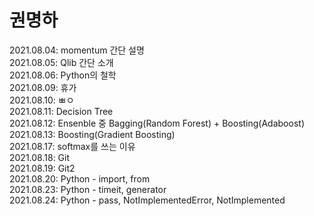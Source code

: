 # **권명하**

2021.08.04: momentum 간단 설명  
2021.08.05: Qlib 간단 소개  
2021.08.06: Python의 철학  
2021.08.09: 휴가  
2021.08.10: ㅃㅇ   
2021.08.11: Decision Tree    
2021.08.12: Ensenble 중 Bagging(Random Forest) + Boosting(Adaboost)  
2021.08.13: Boosting(Gradient Boosting)  
2021.08.17: softmax를 쓰는 이유  
2021.08.18: Git  
2021.08.19: Git2  
2021.08.20: Python - import, from  
2021.08.23: Python - timeit, generator  
2021.08.24: Python - pass, NotImplementedError, NotImplemented  

